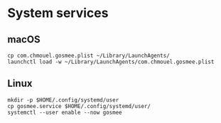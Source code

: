 # System services

## macOS

```shell
cp com.chmouel.gosmee.plist ~/Library/LaunchAgents/
launchctl load -w ~/Library/LaunchAgents/com.chmouel.gosmee.plist
```

## Linux

```shell
mkdir -p $HOME/.config/systemd/user
cp gosmee.service $HOME/.config/systemd/user/
systemctl --user enable --now gosmee
```
